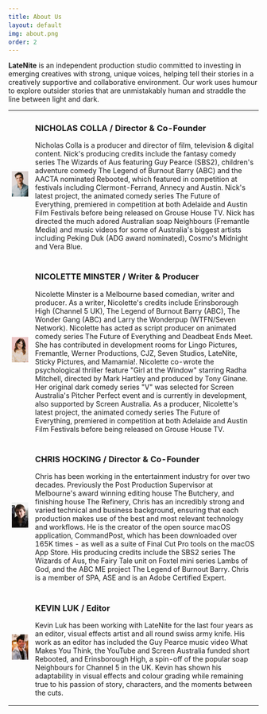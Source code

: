 ```yaml
---
title: About Us
layout: default
img: about.png
order: 2
---
```


<section>
    <article id="about-us">
      <p class="header-text" style="margin-bottom:0;margin-top:0;">
        <b class="latenite">LateNite</b> is an independent production studio committed to
        investing in emerging creatives with
        strong, unique voices, helping tell their stories in a creatively supportive and collaborative
        environment. Our work uses humour to explore outsider stories that are unmistakably human and
        straddle the line between light and dark.
      </p>
      <table>
        <tr>
          <td><img class="headshot" src="./img/headshot/nick.jpg"></td>
          <td>
            <h3>NICHOLAS COLLA / Director & Co-Founder</h3>
            <p>Nicholas Colla is a producer and director of film,
              television & digital content. Nick's producing
              credits include the fantasy comedy series The
              Wizards of Aus featuring Guy Pearce (SBS2),
              children's adventure comedy The Legend of Burnout
              Barry (ABC) and the AACTA nominated Rebooted, which
              featured in competition at festivals including
              Clermont-Ferrand, Annecy and Austin. Nick's latest
              project, the animated comedy series The Future of
              Everything, premiered in competition at both Adelaide
              and Austin Film Festivals before being released on
              Grouse House TV. Nick has directed the much adored
              Australian soap Neighbours (Fremantle Media) and
              music videos for some of Australia's biggest artists
              including Peking Duk (ADG award nominated), Cosmo's
              Midnight and Vera Blue.
            </p>
          </td>
        </tr>
        <tr>
          <td><img class="headshot" src="./img/headshot/nic.jpg"></td>
          <td>
            <h3>NICOLETTE MINSTER / Writer & Producer</h3>
            <p>Nicolette Minster is a Melbourne based comedian,
              writer and producer. As a writer, Nicolette&#39;s credits
              include Erinsborough High (Channel 5 UK), The Legend
              of Burnout Barry (ABC), The Wonder Gang (ABC) and
              Larry the Wonderpup (WTFN/Seven Network). Nicolette
              has acted as script producer on animated comedy series
              The Future of Everything and Deadbeat Ends Meet. She
              has contributed in development rooms for Lingo
              Pictures, Fremantle, Werner Productions, CJZ, Seven
              Studios, LateNite, Sticky Pictures, and Mamamia!.
              Nicolette co-wrote the psychological thriller feature
              &quot;Girl at the Window&quot; starring Radha Mitchell, directed
              by Mark Hartley and produced by Tony Ginane. Her
              original dark comedy series &quot;V&quot; was selected for
              Screen Australia&#39;s Pitcher Perfect event and is
              currently in development, also supported by Screen
              Australia. As a producer, Nicolette&#39;s latest project,
              the animated comedy series The Future of Everything,
              premiered in competition at both Adelaide and Austin
              Film Festivals before being released on Grouse House TV.</p>
            </p>
          </td>
        </tr>
        <tr>
          <td><img class="headshot" src="./img/headshot/chris.jpg"></td>
          <td>
            <h3>CHRIS HOCKING / Director & Co-Founder</h3>
            <p>Chris has been working in the entertainment industry for over two decades. Previously the Post Production Supervisor at Melbourne&#39;s award winning editing house The Butchery, and finishing house The Refinery, Chris has an incredibly strong and varied technical and business background, ensuring that each production makes use of the best and most relevant technology and workflows. He is the creator of the open source macOS application, CommandPost, which has been downloaded over 165K times - as well as a suite of Final Cut Pro tools on the macOS App Store. His producing credits include the SBS2 series The Wizards of Aus, the Fairy Tale unit on Foxtel mini series Lambs of God, and the ABC ME project The Legend of Burnout Barry. Chris is a member of SPA, ASE and is an Adobe Certified Expert.
            </p>
          </td>
        </tr>
        <tr>
          <td><img class="headshot" src="./img/headshot/kevin.jpg"></td>
          <td>
            <h3>KEVIN LUK / Editor</h3>
            <p>
              Kevin Luk has been working with LateNite for the last
              four years as an editor, visual effects artist and
              all round swiss army knife. His work as an editor has
              included the Guy Pearce music video What Makes You
              Think, the YouTube and Screen Australia funded short
              Rebooted, and Erinsborough High, a spin-off of the
              popular soap Neighbours for Channel 5 in the UK. Kevin
              has shown his adaptability in visual effects and
              colour grading while remaining true to his passion of
              story, characters, and the moments between the cuts.</p>
          </td>
        </tr>
      </table>
      </table>
    </article>
  </section>